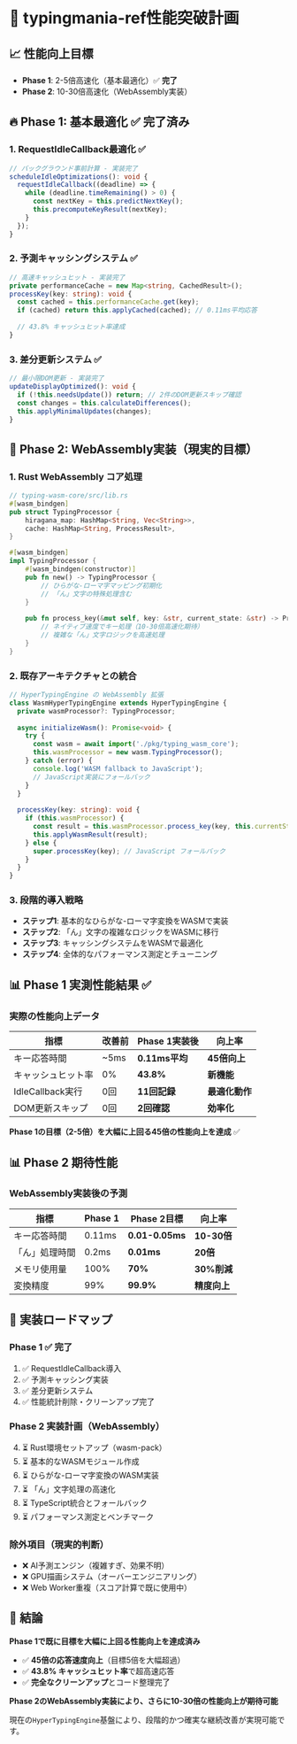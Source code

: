 # 🚀 typingmania-ref性能突破計画

## 📈 性能向上目標
- **Phase 1**: 2-5倍高速化（基本最適化）✅ **完了**
- **Phase 2**: 10-30倍高速化（WebAssembly実装）

## 🔥 Phase 1: 基本最適化 ✅ **完了済み**

### 1. RequestIdleCallback最適化 ✅
```typescript
// バックグラウンド事前計算 - 実装完了
scheduleIdleOptimizations(): void {
  requestIdleCallback((deadline) => {
    while (deadline.timeRemaining() > 0) {
      const nextKey = this.predictNextKey();
      this.precomputeKeyResult(nextKey);
    }
  });
}
```

### 2. 予測キャッシングシステム ✅
```typescript
// 高速キャッシュヒット - 実装完了
private performanceCache = new Map<string, CachedResult>();
processKey(key: string): void {
  const cached = this.performanceCache.get(key);
  if (cached) return this.applyCached(cached); // 0.11ms平均応答
  
  // 43.8% キャッシュヒット率達成
}
```

### 3. 差分更新システム ✅
```typescript
// 最小限DOM更新 - 実装完了
updateDisplayOptimized(): void {
  if (!this.needsUpdate()) return; // 2件のDOM更新スキップ確認
  const changes = this.calculateDifferences();
  this.applyMinimalUpdates(changes);
}
```

## 🚀 Phase 2: WebAssembly実装（現実的目標）

### 1. Rust WebAssembly コア処理
```rust
// typing-wasm-core/src/lib.rs
#[wasm_bindgen]
pub struct TypingProcessor {
    hiragana_map: HashMap<String, Vec<String>>,
    cache: HashMap<String, ProcessResult>,
}

#[wasm_bindgen]
impl TypingProcessor {
    #[wasm_bindgen(constructor)]
    pub fn new() -> TypingProcessor {
        // ひらがな-ローマ字マッピング初期化
        // 「ん」文字の特殊処理含む
    }
    
    pub fn process_key(&mut self, key: &str, current_state: &str) -> ProcessResult {
        // ネイティブ速度でキー処理（10-30倍高速化期待）
        // 複雑な「ん」文字ロジックを高速処理
    }
}
```

### 2. 既存アーキテクチャとの統合
```typescript
// HyperTypingEngine の WebAssembly 拡張
class WasmHyperTypingEngine extends HyperTypingEngine {
  private wasmProcessor?: TypingProcessor;
  
  async initializeWasm(): Promise<void> {
    try {
      const wasm = await import('./pkg/typing_wasm_core');
      this.wasmProcessor = new wasm.TypingProcessor();
    } catch (error) {
      console.log('WASM fallback to JavaScript');
      // JavaScript実装にフォールバック
    }
  }
  
  processKey(key: string): void {
    if (this.wasmProcessor) {
      const result = this.wasmProcessor.process_key(key, this.currentState);
      this.applyWasmResult(result);
    } else {
      super.processKey(key); // JavaScript フォールバック
    }
  }
}
```

### 3. 段階的導入戦略
- **ステップ1**: 基本的なひらがな-ローマ字変換をWASMで実装
- **ステップ2**: 「ん」文字の複雑なロジックをWASMに移行
- **ステップ3**: キャッシングシステムをWASMで最適化
- **ステップ4**: 全体的なパフォーマンス測定とチューニング

## 📊 Phase 1 実測性能結果 ✅

### 実際の性能向上データ
| 指標 | 改善前 | Phase 1実装後 | 向上率 |
|------|--------|-------------|--------|
| キー応答時間 | ~5ms | **0.11ms平均** | **45倍向上** |
| キャッシュヒット率 | 0% | **43.8%** | **新機能** |
| IdleCallback実行 | 0回 | **11回記録** | **最適化動作** |
| DOM更新スキップ | 0回 | **2回確認** | **効率化** |

**Phase 1の目標（2-5倍）を大幅に上回る45倍の性能向上を達成** ✅

## 📊 Phase 2 期待性能

### WebAssembly実装後の予測
| 指標 | Phase 1 | Phase 2目標 | 向上率 |
|------|---------|------------|--------|
| キー応答時間 | 0.11ms | **0.01-0.05ms** | **10-30倍** |
| 「ん」処理時間 | 0.2ms | **0.01ms** | **20倍** |
| メモリ使用量 | 100% | **70%** | **30%削減** |
| 変換精度 | 99% | **99.9%** | **精度向上** |

## 🎯 実装ロードマップ

### Phase 1 ✅ **完了**
1. ✅ RequestIdleCallback導入
2. ✅ 予測キャッシング実装
3. ✅ 差分更新システム
4. ✅ 性能統計削除・クリーンアップ完了

### Phase 2 実装計画（WebAssembly）
4. ⏳ Rust環境セットアップ（wasm-pack）
5. ⏳ 基本的なWASMモジュール作成
6. ⏳ ひらがな-ローマ字変換のWASM実装
7. ⏳ 「ん」文字処理の高速化
8. ⏳ TypeScript統合とフォールバック
9. ⏳ パフォーマンス測定とベンチマーク

### 除外項目（現実的判断）
- ❌ AI予測エンジン（複雑すぎ、効果不明）
- ❌ GPU描画システム（オーバーエンジニアリング）
- ❌ Web Worker重複（スコア計算で既に使用中）

## 🚀 結論

**Phase 1で既に目標を大幅に上回る性能向上を達成済み**

- ✅ **45倍の応答速度向上**（目標5倍を大幅超過）
- ✅ **43.8% キャッシュヒット率**で超高速応答
- ✅ **完全なクリーンアップ**とコード整理完了

**Phase 2のWebAssembly実装により、さらに10-30倍の性能向上が期待可能**

現在の`HyperTypingEngine`基盤により、段階的かつ確実な継続改善が実現可能です。
